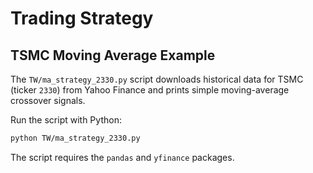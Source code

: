 # Trading Strategy

## TSMC Moving Average Example

The `TW/ma_strategy_2330.py` script downloads historical data for TSMC (ticker `2330`) from Yahoo Finance and prints simple moving-average crossover signals.

Run the script with Python:

```bash
python TW/ma_strategy_2330.py
```

The script requires the `pandas` and `yfinance` packages.
